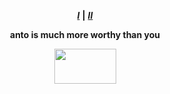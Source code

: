 <div align="center">

 ***[I](https://rentry.co/sejopi)*** **|** ***[II](https://www.patreon.com/sejopi)***
</div>

<div align="center">
  
 **anto is much more worthy than you**
</div>

<p align="center">
  <img width="99" height="56" src="https://file.garden/ZgCyGhdyQ318Ts7s/crows%20(1).gif">
</p>
